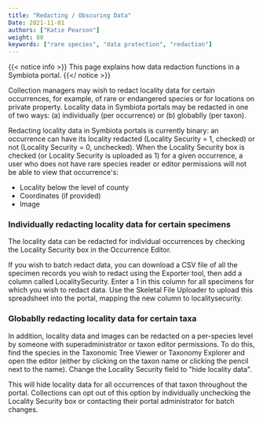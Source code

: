 ```yaml
---
title: "Redacting / Obscuring Data"
Date: 2021-11-01
authors: ["Katie Pearson"]
weight: 80
keywords: ["rare species", "data protection", "redaction"]
---
```


{{< notice info >}}
  This page explains how data redaction functions in a Symbiota portal.
{{</ notice >}}

Collection managers may wish to redact locality data for certain occurrences, for example, of rare or endangered species or for locations on private property. Locality data in Symbiota portals may be redacted in one of two ways: (a) individually (per occurrence) or (b) globablly (per taxon).

Redacting locality data in Symbiota portals is currently binary: an occurrence can have its locality redacted (Locality Security = 1, checked) or not (Locality Security = 0, unchecked). When the Locality Security box is checked (or Locality Security is uploaded as 1) for a given occurrence, a user who does not have rare species reader or editor permissions will not be able to view that occurrence's:
  * Locality below the level of county
  * Coordinates (if provided)
  * Image

### Individually redacting locality data for certain specimens

The locality data can be redacted for individual occurrences by checking the Locality Security box in the Occurrence Editor.

If you wish to batch redact data, you can download a CSV file of all the specimen records you wish to redact using the Exporter tool, then add a column called LocalitySecurity. Enter a 1 in this column for all specimens for which you wish to redact data. Use the Skeletal File Uploader to upload this spreadsheet into the portal, mapping the new column to localitysecurity.

### Globablly redacting locality data for certain taxa

In addition, locality data and images can be redacted on a per-species level by someone with superadministrator or taxon editor permissions. To do this, find the species in the Taxonomic Tree Viewer or Taxonomy Explorer and open the editor (either by clicking on the taxon name or clicking the pencil next to the name). Change the Locality Security field  to "hide locality data".

This will hide locality data for all occurrences of that taxon throughout the portal. Collections can opt out of this option by individually unchecking the Locality Security box or contacting their portal administrator for batch changes.
